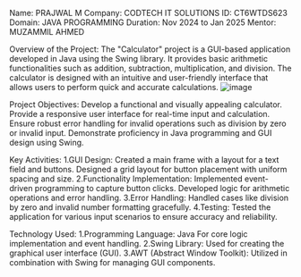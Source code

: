 Name: PRAJWAL M
Company: CODTECH IT SOLUTIONS
ID: CT6WTDS623
Domain: JAVA PROGRAMMING
Duration: Nov 2024 to Jan 2025 
Mentor: MUZAMMIL AHMED

Overview of the Project: 
The "Calculator" project is a GUI-based application developed in Java using the Swing library. It provides basic arithmetic functionalities such as addition, subtraction, multiplication, and division. The calculator is designed with an intuitive and user-friendly interface that allows users to perform quick and accurate calculations.
![image](https://github.com/user-attachments/assets/4eb8eafd-d54c-4fae-9746-354f85a6016e)


Project Objectives:
Develop a functional and visually appealing calculator. Provide a responsive user interface for real-time input and calculation. Ensure robust error handling for invalid operations such as division by zero or invalid input. Demonstrate proficiency in Java programming and GUI design using Swing.

Key Activities:
1.GUI Design: Created a main frame with a layout for a text field and buttons. Designed a grid layout for button placement with uniform spacing and size. 
2.Functionality Implementation: Implemented event-driven programming to capture button clicks. Developed logic for arithmetic operations and error handling. 
3.Error Handling: Handled cases like division by zero and invalid number formatting gracefully.
4.Testing: Tested the application for various input scenarios to ensure accuracy and reliability.

Technology Used:
1.Programming Language: Java For core logic implementation and event handling. 
2.Swing Library: Used for creating the graphical user interface (GUI). 
3.AWT (Abstract Window Toolkit): Utilized in combination with Swing for managing GUI components.
